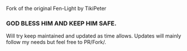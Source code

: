 Fork of the original Fen-Light by TikiPeter
### GOD BLESS HIM AND KEEP HIM SAFE.


Will try keep maintained and updated as time allows. Updates will mainly follow my needs but feel free to PR/Fork/.